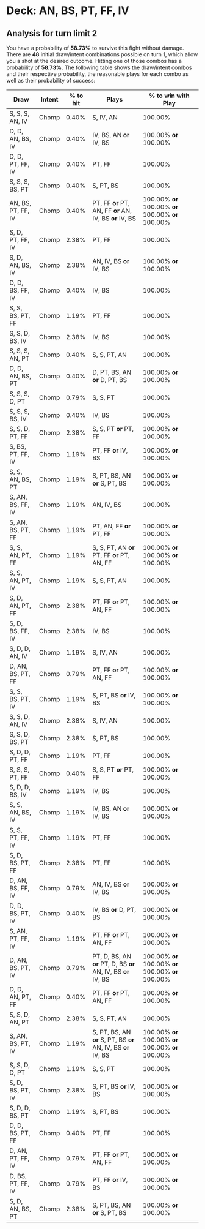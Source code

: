 # Deck: AN, BS, PT, FF, IV
## Analysis for turn limit 2
You have a probability of **58.73%** to survive this fight without damage. There are **48** initial draw/intent combinations possible on turn 1, which allow you a shot at the desired outcome. Hitting one of those combos has a probability of **58.73%**.
The following table shows the draw/intent combos and their respective probability, the reasonable plays for each combo as well as their probability of success:

|Draw|Intent|% to hit|Plays|% to win with Play|
|----|------|--------|-----|------------------|
|S, S, S, AN, IV|Chomp|0.40%|S, IV, AN|100.00%|
|D, D, AN, BS, IV|Chomp|0.40%|IV, BS, AN **or** IV, BS|100.00% **or** 100.00%|
|D, D, PT, FF, IV|Chomp|0.40%|PT, FF|100.00%|
|S, S, S, BS, PT|Chomp|0.40%|S, PT, BS|100.00%|
|AN, BS, PT, FF, IV|Chomp|0.40%|PT, FF **or** PT, AN, FF **or** AN, IV, BS **or** IV, BS|100.00% **or** 100.00% **or** 100.00% **or** 100.00%|
|S, D, PT, FF, IV|Chomp|2.38%|PT, FF|100.00%|
|S, D, AN, BS, IV|Chomp|2.38%|AN, IV, BS **or** IV, BS|100.00% **or** 100.00%|
|D, D, BS, FF, IV|Chomp|0.40%|IV, BS|100.00%|
|S, S, BS, PT, FF|Chomp|1.19%|PT, FF|100.00%|
|S, S, D, BS, IV|Chomp|2.38%|IV, BS|100.00%|
|S, S, S, AN, PT|Chomp|0.40%|S, S, PT, AN|100.00%|
|D, D, AN, BS, PT|Chomp|0.40%|D, PT, BS, AN **or** D, PT, BS|100.00% **or** 100.00%|
|S, S, S, D, PT|Chomp|0.79%|S, S, PT|100.00%|
|S, S, S, BS, IV|Chomp|0.40%|IV, BS|100.00%|
|S, S, D, PT, FF|Chomp|2.38%|S, S, PT **or** PT, FF|100.00% **or** 100.00%|
|S, BS, PT, FF, IV|Chomp|1.19%|PT, FF **or** IV, BS|100.00% **or** 100.00%|
|S, S, AN, BS, PT|Chomp|1.19%|S, PT, BS, AN **or** S, PT, BS|100.00% **or** 100.00%|
|S, AN, BS, FF, IV|Chomp|1.19%|AN, IV, BS|100.00%|
|S, AN, BS, PT, FF|Chomp|1.19%|PT, AN, FF **or** PT, FF|100.00% **or** 100.00%|
|S, S, AN, PT, FF|Chomp|1.19%|S, S, PT, AN **or** PT, FF **or** PT, AN, FF|100.00% **or** 100.00% **or** 100.00%|
|S, S, AN, PT, IV|Chomp|1.19%|S, S, PT, AN|100.00%|
|S, D, AN, PT, FF|Chomp|2.38%|PT, FF **or** PT, AN, FF|100.00% **or** 100.00%|
|S, D, BS, FF, IV|Chomp|2.38%|IV, BS|100.00%|
|S, D, D, AN, IV|Chomp|1.19%|S, IV, AN|100.00%|
|D, AN, BS, PT, FF|Chomp|0.79%|PT, FF **or** PT, AN, FF|100.00% **or** 100.00%|
|S, S, BS, PT, IV|Chomp|1.19%|S, PT, BS **or** IV, BS|100.00% **or** 100.00%|
|S, S, D, AN, IV|Chomp|2.38%|S, IV, AN|100.00%|
|S, S, D, BS, PT|Chomp|2.38%|S, PT, BS|100.00%|
|S, D, D, PT, FF|Chomp|1.19%|PT, FF|100.00%|
|S, S, S, PT, FF|Chomp|0.40%|S, S, PT **or** PT, FF|100.00% **or** 100.00%|
|S, D, D, BS, IV|Chomp|1.19%|IV, BS|100.00%|
|S, S, AN, BS, IV|Chomp|1.19%|IV, BS, AN **or** IV, BS|100.00% **or** 100.00%|
|S, S, PT, FF, IV|Chomp|1.19%|PT, FF|100.00%|
|S, D, BS, PT, FF|Chomp|2.38%|PT, FF|100.00%|
|D, AN, BS, FF, IV|Chomp|0.79%|AN, IV, BS **or** IV, BS|100.00% **or** 100.00%|
|D, D, BS, PT, IV|Chomp|0.40%|IV, BS **or** D, PT, BS|100.00% **or** 100.00%|
|S, AN, PT, FF, IV|Chomp|1.19%|PT, FF **or** PT, AN, FF|100.00% **or** 100.00%|
|D, AN, BS, PT, IV|Chomp|0.79%|PT, D, BS, AN **or** PT, D, BS **or** AN, IV, BS **or** IV, BS|100.00% **or** 100.00% **or** 100.00% **or** 100.00%|
|D, D, AN, PT, FF|Chomp|0.40%|PT, FF **or** PT, AN, FF|100.00% **or** 100.00%|
|S, S, D, AN, PT|Chomp|2.38%|S, S, PT, AN|100.00%|
|S, AN, BS, PT, IV|Chomp|1.19%|S, PT, BS, AN **or** S, PT, BS **or** AN, IV, BS **or** IV, BS|100.00% **or** 100.00% **or** 100.00% **or** 100.00%|
|S, S, D, D, PT|Chomp|1.19%|S, S, PT|100.00%|
|S, D, BS, PT, IV|Chomp|2.38%|S, PT, BS **or** IV, BS|100.00% **or** 100.00%|
|S, D, D, BS, PT|Chomp|1.19%|S, PT, BS|100.00%|
|D, D, BS, PT, FF|Chomp|0.40%|PT, FF|100.00%|
|D, AN, PT, FF, IV|Chomp|0.79%|PT, FF **or** PT, AN, FF|100.00% **or** 100.00%|
|D, BS, PT, FF, IV|Chomp|0.79%|PT, FF **or** IV, BS|100.00% **or** 100.00%|
|S, D, AN, BS, PT|Chomp|2.38%|S, PT, BS, AN **or** S, PT, BS|100.00% **or** 100.00%|
